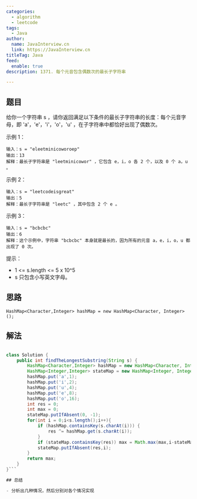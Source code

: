 ```yaml
---
categories:
  - algorithm
  - leetcode
tags:
  - Java
author: 
  name: JavaInterview.cn
  link: https://JavaInterview.cn
titleTag: Java
feed:
  enable: true
description: 1371. 每个元音包含偶数次的最长子字符串

---
```


## 题目

给你一个字符串 s ，请你返回满足以下条件的最长子字符串的长度：每个元音字母，即 'a'，'e'，'i'，'o'，'u' ，在子字符串中都恰好出现了偶数次。



示例 1：

    输入：s = "eleetminicoworoep"
    输出：13
    解释：最长子字符串是 "leetminicowor" ，它包含 e，i，o 各 2 个，以及 0 个 a，u 。
示例 2：

    输入：s = "leetcodeisgreat"
    输出：5
    解释：最长子字符串是 "leetc" ，其中包含 2 个 e 。
示例 3：

    输入：s = "bcbcbc"
    输出：6
    解释：这个示例中，字符串 "bcbcbc" 本身就是最长的，因为所有的元音 a，e，i，o，u 都出现了 0 次。


提示：

* 1 <= s.length <= 5 x 10^5
* s 只包含小写英文字母。

## 思路

    HashMap<Character,Integer> hashMap = new HashMap<Character, Integer>();


## 解法
```java

class Solution {
    public int findTheLongestSubstring(String s) {
        HashMap<Character,Integer> hashMap = new HashMap<Character, Integer>();
        HashMap<Integer,Integer> stateMap = new HashMap<Integer, Integer>();
        hashMap.put('a',1);
        hashMap.put('i',2);
        hashMap.put('u',4);
        hashMap.put('e',8);
        hashMap.put('o',16);
        int res = 0;
        int max = 0;
        stateMap.putIfAbsent(0, -1);
        for(int i = 0;i<s.length();i++){
            if (hashMap.containsKey(s.charAt(i))) {
                res ^= hashMap.get(s.charAt(i));
            }
            if (stateMap.containsKey(res)) max = Math.max(max,i-stateMap.get(res));
            stateMap.putIfAbsent(res,i);
        }
        return max;
    }
}```

## 总结

- 分析出几种情况，然后分别对各个情况实现 

